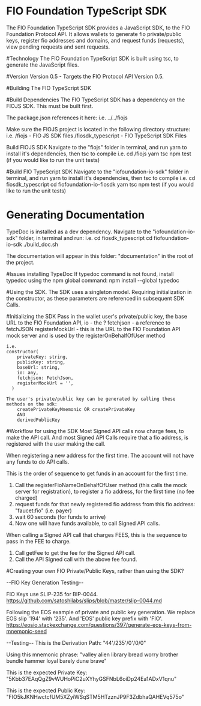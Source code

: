 # FIO Foundation TypeScript SDK
The FIO Foundation TypeScript SDK provides a JavaScript SDK, to the FIO Foundation Protocol API.  It allows wallets to generate fio private/public keys, register fio addresses and domains, and request funds (requests), view pending requests and sent requests.

#Technology
The FIO Foundation TypeScript SDK is built using tsc, to generate the JavaScript files.

#Version
Version 0.5 - Targets the FIO Protocol API Version 0.5.

#Building The FIO TypeScript SDK

#Build Dependencies
The FIO TypeScript SDK has a dependency on the FIOJS SDK.  This must be built first.

The package.json references it here: 
	i.e.
		../../fiojs

Make sure the FIOJS project is located in the following directory structure:
	i.e.
		/fiojs  - FIO JS SDK files
		/fiosdk_typescript - FIO TypeScript SDK Files

Build FIOJS SDK
	Navigate to the "fiojs" folder in terminal, and run yarn to install it's dependencies, then tsc to compile
	i.e.
		cd /fiojs
		yarn
		tsc
		npm test (if you would like to run the unit tests)

#Build FIO TypeScript SDK
	Navigate to the "iofoundation-io-sdk" folder in terminal, and run yarn to install it's dependencies, then tsc to compile
	i.e.
		cd fiosdk_typescript
		cd fiofoundation-io-fiosdk
		yarn
		tsc
		npm test (if you would like to run the unit tests)

# Generating Documentation
TypeDoc is installed as a dev dependency.
	Navigate to the "iofoundation-io-sdk" folder, in terminal and run: 
	i.e.
		cd fiosdk_typescript
		cd fiofoundation-io-sdk
		./build_doc.sh

The documentation will appear in this folder: "documentation" in the root of the project.

#Issues installing TypeDoc
If typedoc command is not found, install typedoc using the npm global command:
npm install --global typedoc

#Using the SDK.
The SDK uses a singleton model.  Requiring initialization in the constructor, as these parameters are referenced in subsequent SDK Calls.

#Initializing the SDK
	Pass in the wallet user's private/public key, 
	the base URL to the FIO Foundation API,
	io - the ?
	fetchjson - a reference to fetchJSON 
	registerMockUrl - this is the URL to the FIO Foundation API mock server and is used by the registerOnBehalfOfUser method

	i.e.
	constructor(
	    privateKey: string,
	    publicKey: string,
	    baseUrl: string,
	    io: any,
	    fetchjson: FetchJson,
	    registerMockUrl = '',
	  )

	The user's private/public key can be generated by calling these methods on the sdk:
		createPrivateKeyMnemonic OR createPrivateKey
		AND
		derivedPublicKey

#Workflow for using the SDK
Most Signed API calls now charge fees, to make the API call.  And most Signed API Calls require that a fio address, is registered with the user making the call. 

When registering a new address for the first time.  The account will not have any funds to do API calls.

This is the order of sequence to get funds in an account for the first time.
1. Call the registerFioNameOnBehalfOfUser method (this calls the mock server for registration), to register a fio address, for the first time (no fee charged)
2. request funds for that newly registered fio address from this fio address: "faucet:fio" (i.e. payer)
3. wait 60 seconds (for funds to arrive)
4. Now one will have funds available, to call Signed API calls.

When calling a Signed API call that charges FEES, this is the sequence to pass in the FEE to charge.
1. Call getFee to get the fee for the Signed API call.
2. Call the API Signed call with the above fee found.

#Creating your own FIO Private/Public Keys, rather than using the SDK?

--FIO Key Generation Testing--

FIO Keys use SLIP-235 for BIP-0044.
https://github.com/satoshilabs/slips/blob/master/slip-0044.md

Following the EOS example of private and public key generation. We replace EOS slip '194' with '235'.  And 'EOS' public key prefix with 'FIO'.
https://eosio.stackexchange.com/questions/397/generate-eos-keys-from-mnemonic-seed

--Testing--
This is the Derivation Path:
"44'/235'/0'/0/0"

Using this mnemonic phrase:
"valley alien library bread worry brother bundle hammer loyal barely dune brave"

This is the expected Private Key:
"5Kbb37EAqQgZ9vWUHoPiC2uXYhyGSFNbL6oiDp24Ea1ADxV1qnu"

This is the expected Public Key:
"FIO5kJKNHwctcfUM5XZyiWSqSTM5HTzznJP9F3ZdbhaQAHEVq575o"
